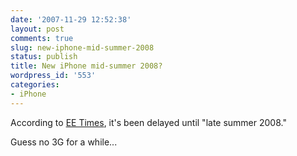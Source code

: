 ```yaml
---
date: '2007-11-29 12:52:38'
layout: post
comments: true
slug: new-iphone-mid-summer-2008
status: publish
title: New iPhone mid-summer 2008?
wordpress_id: '553'
categories:
- iPhone
---
```


According to [EE Times](http://www.eetimes.com/news/latest/showArticle.jhtml?articleID=204300968), it's been delayed until "late summer 2008."

Guess no 3G for a while...
